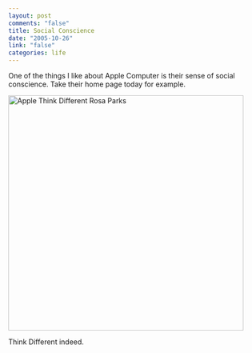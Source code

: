 ```yaml
--- 
layout: post
comments: "false"
title: Social Conscience
date: "2005-10-26"
link: "false"
categories: life
---
```

One of the things I like about Apple Computer is their sense of social conscience. Take their home page today for example.

<img src="http://zanshin.net/images/rosaparks.jpg" alt="Apple Think Different Rosa Parks" width="470" />

Think Different indeed.
